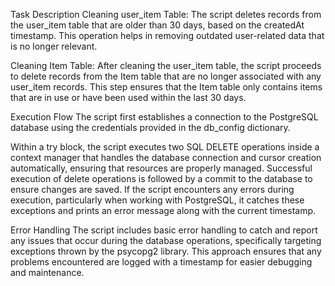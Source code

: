 Task Description
Cleaning user_item Table: The script deletes records from the user_item table that are older than 30 days, based on the createdAt timestamp. This operation helps in removing outdated user-related data that is no longer relevant.

Cleaning Item Table: After cleaning the user_item table, the script proceeds to delete records from the Item table that are no longer associated with any user_item records. This step ensures that the Item table only contains items that are in use or have been used within the last 30 days.

Execution Flow
The script first establishes a connection to the PostgreSQL database using the credentials provided in the db_config dictionary.

Within a try block, the script executes two SQL DELETE operations inside a context manager that handles the database connection and cursor creation automatically, ensuring that resources are properly managed.
Successful execution of delete operations is followed by a commit to the database to ensure changes are saved.
If the script encounters any errors during execution, particularly when working with PostgreSQL, it catches these exceptions and prints an error message along with the current timestamp.

Error Handling
The script includes basic error handling to catch and report any issues that occur during the database operations, specifically targeting exceptions thrown by the psycopg2 library. This approach ensures that any problems encountered are logged with a timestamp for easier debugging and maintenance.
